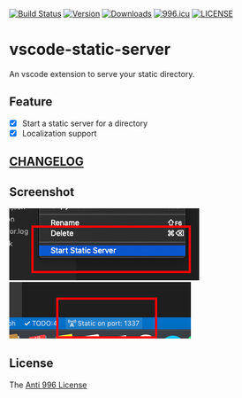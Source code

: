 [![Build Status](https://travis-ci.com/axetroy/vscode-static-server.svg?branch=master)](https://travis-ci.com/axetroy/vscode-static-server)
[![Version](https://vsmarketplacebadge.apphb.com/version/axetroy.vscode-static-server.svg)](https://marketplace.visualstudio.com/items?itemName=axetroy.vscode-static-server)
[![Downloads](https://vsmarketplacebadge.apphb.com/downloads/axetroy.vscode-static-server.svg)](https://marketplace.visualstudio.com/items?itemName=axetroy.vscode-static-server)
[![996.icu](https://img.shields.io/badge/link-996.icu-red.svg)](https://996.icu)
[![LICENSE](https://img.shields.io/badge/license-Anti%20996-blue.svg)](https://github.com/996icu/996.ICU/blob/master/LICENSE)

# vscode-static-server

An vscode extension to serve your static directory.

## Feature

- [x] Start a static server for a directory
- [x] Localization support

## [CHANGELOG](https://github.com/axetroy/vscode-static-server/blob/master/CHANGELOG.md)

## Screenshot

![1](https://github.com/axetroy/vscode-static-server/raw/master/screenshot/1.png)
![2](https://github.com/axetroy/vscode-static-server/raw/master/screenshot/2.png)

## License

The [Anti 996 License](https://github.com/axetroy/vscode-static-server/blob/master/LICENSE)
